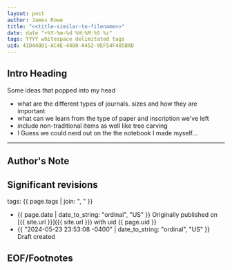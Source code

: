 ```yaml
---
layout: post
author: James Rowe
title: "<<title-similar-to-filename>>"
date: date "+%Y-%m-%d %H:%M:%S %z"
tags: YYYY whitespace delimitated tags
uid: 41D440D1-AC4E-4480-A452-9EF54F485BAD
---
```


## Intro Heading

Some ideas that popped into my head

* what are the different types of journals. sizes and how they are important
* what can we learn from the type of paper and inscription we've left
* include non-traditional items as well like tree carving
* I Guess we could nerd out on the the notebook I made myself... 

---

## Author's Note



## Significant revisions

tags: {{ page.tags | join: ", " }} <!-- todo move this somewhere -->

- {{ page.date | date_to_string: "ordinal", "US" }} Originally published on [{{ site.url }}]({{ site.url }}) with uid {{ page.uid }}
- {{ "2024-05-23 23:53:08 -0400" | date_to_string: "ordinal", "US" }} Draft created

## EOF/Footnotes
